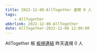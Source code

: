 ```yaml
---
title: 2022-12-08-AllTogether 違規 0 人
tags:
    - AllTogether
abbrlink: 2022-12-08-AllTogether
date: AllTogether-2022-12-08 12:00:00
---
```

AllTogether 板 [板規連結](https://www.ptt.cc/bbs/AllTogether/M.1643211430.A.5FB.html)
昨天違規 0 人
